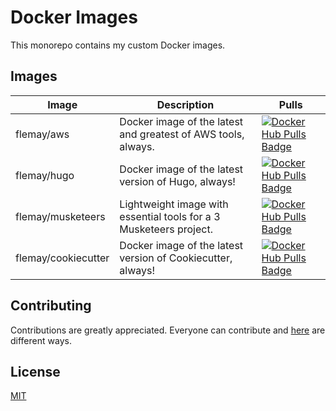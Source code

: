 # Docker Images

This monorepo contains my custom Docker images.

## Images

| Image | Description | Pulls |
|-|-|-|
| flemay/aws | Docker image of the latest and greatest of AWS tools, always. | [![Docker Hub Pulls Badge][LinkDockerHubAWSPullsBadge]][linkDockerHubAWS] |
| flemay/hugo | Docker image of the latest version of Hugo, always! | [![Docker Hub Pulls Badge][LinkDockerHubHugoPullsBadge]][linkDockerHubHugo] |
| flemay/musketeers | Lightweight image with essential tools for a 3 Musketeers project. | [![Docker Hub Pulls Badge][LinkDockerHubMusketeersPullsBadge]][linkDockerHubMusketeers] |
| flemay/cookiecutter | Docker image of the latest version of Cookiecutter, always! | [![Docker Hub Pulls Badge][LinkDockerHubCookiecutterPullsBadge]][linkDockerHubCookiecutter] |

## Contributing

Contributions are greatly appreciated. Everyone can contribute and [here][linkContributing] are different ways.

## License

[MIT][linkLicense]


[linkContributing]: https://github.com/flemay/docker-images/blob/master/CONTRIBUTING.md
[linkLicense]: https://github.com/flemay/docker-images/blob/master/LICENSE

[linkDockerHubAWS]: https://hub.docker.com/r/flemay/aws
[LinkDockerHubAWSPullsBadge]: https://img.shields.io/docker/pulls/flemay/aws
[linkDockerHubHugo]: https://hub.docker.com/r/flemay/hugo
[LinkDockerHubHugoPullsBadge]: https://img.shields.io/docker/pulls/flemay/hugo
[linkDockerHubMusketeers]: https://hub.docker.com/r/flemay/musketeers
[LinkDockerHubMusketeersPullsBadge]: https://img.shields.io/docker/pulls/flemay/musketeers
[linkDockerHubCookiecutter]: https://hub.docker.com/r/flemay/cookiecutter
[LinkDockerHubCookiecutterPullsBadge]: https://img.shields.io/docker/pulls/flemay/cookiecutter

